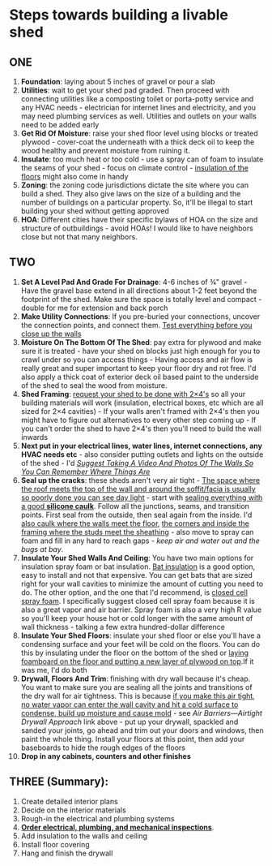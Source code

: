 # Steps towards building a livable shed

## ONE

1. **Foundation**: laying about 5 inches of gravel or pour a slab
2. **Utilities**: wait to get your shed pad graded. Then proceed with connecting utilities like a composting toilet or porta-potty service and any HVAC needs - electrician for internet lines and electricity, and you may need plumbing services as well. Utilities and outlets on your walls need to be added early
3. **Get Rid Of Moisture**: raise your shed floor level using blocks or treated plywood - cover-coat the underneath with a thick deck oil to keep the wood healthy and prevent moisture from ruining it.
4. **Insulate**: too much heat or too cold - use a spray can of foam to insulate the seams of your shed - focus on climate control - <ins>insulation of the floors</ins> might also come in handy
5. **Zoning**: the zoning code jurisdictions dictate the site where you can build a shed. They also give laws on the size of a building and the number of buildings on a particular property. So, it'll be illegal to start building your shed without getting approved
6. **HOA**: Different cities have their specific bylaws of HOA on the size and structure of outbuildings - avoid HOAs! I would like to have neighbors close but not that many neighbors.

## TWO

1. **Set A Level Pad And Grade For Drainage**: 4-6 inches of ¾" gravel - Have the gravel base extend in all directions about 1-2 feet beyond the footprint of the shed. Make sure the space is totally level and compact - double for me for extension and back porch
2. **Make Utility Connections**: If you pre-buried your connections, uncover the connection points, and connect them. <ins>Test everything before you close up the walls</ins>
3. **Moisture On The Bottom Of The Shed**: pay extra for plywood and make sure it is treated - have your shed on blocks just high enough for you to crawl under so you can access things - Having access and air flow is really great and super important to keep your floor dry and rot free. I'd also apply a thick coat of exterior deck oil based paint to the underside of the shed to seal the wood from moisture.
4. **Shed Framing**: <ins>request your shed to be done with 2×4's</ins> so all your building materials will work (insulation, electrical boxes, etc which are all sized for 2×4 cavities) - If your walls aren't framed with 2×4's then you might have to figure out alternatives to every other step coming up - If you can't order the shed to have 2×4's then you'll need to build the wall inwards
5. **Next put in your electrical lines, water lines, internet connections, any HVAC needs etc** - also consider putting outlets and lights on the outside of the shed - I'd <em><ins>Suggest Taking A Video And Photos Of The Walls So You Can Remember Where Things Are</ins></em>
6. **Seal up the cracks**: these sheds aren't very air tight - <ins>The space where the roof meets the top of the wall and around the soffit/facia is usually so poorly done you can see day light</ins> - start with <ins>sealing everything with a good <strong>silicone caulk</strong></ins>. Follow all the junctions, seams, and transition points. First seal from the outside, then seal again from the inside. I'd <ins>also caulk where the walls meet the floor</ins>, <ins>the corners and inside the framing where the studs meet the sheathing</ins> - also move to spray can foam and fill in any hard to reach gaps - _keep air and water out and the bugs at bay_.
7. **Insulate Your Shed Walls And Ceiling**: You have two main options for insulation spray foam or bat insulation. <ins>Bat insulation</ins> is a good option, easy to install and not that expensive. You can get bats that are sized right for your wall cavities to minimize the amount of cutting you need to do. The other option, and the one that I'd recommend, is <ins>closed cell spray foam</ins>. I specifically suggest closed cell spray foam because it is also a great vapor and air barrier. Spray foam is also a very high R value so you'll keep your house hot or cold longer with the same amount of wall thickness - talking a few extra hundred-dollar difference
8. **Insulate Your Shed Floors**: insulate your shed floor or else you'll have a condensing surface and your feet will be cold on the floors. You can do this by insulating under the floor on the bottom of the shed or <ins>laying foamboard on the floor and putting a new layer of plywood on top</ins>.If it was me, I'd do both
9. **Drywall, Floors And Trim**: finishing with dry wall because it's cheap. You want to make sure you are sealing all the joints and transitions of the dry wall for air tightness. This is because <ins>if you make this air tight, no water vapor can enter the wall cavity and hit a cold surface to condense, build up moisture and cause mold</ins> - see _Air Barriers—Airtight Drywall Approach_ link above - put up your drywall, spackled and sanded your joints, go ahead and trim out your doors and windows, then paint the whole thing. Install your floors at this point, then add your baseboards to hide the rough edges of the floors
10. **Drop in any cabinets, counters and other finishes**

## THREE (Summary):

1. Create detailed interior plans
2. Decide on the interior materials
3. Rough-in the electrical and plumbing systems
4. <strong><ins>Order electrical, plumbing, and mechanical inspections</ins></strong>.
5. Add insulation to the walls and ceiling
6. Install floor covering
7. Hang and finish the drywall
